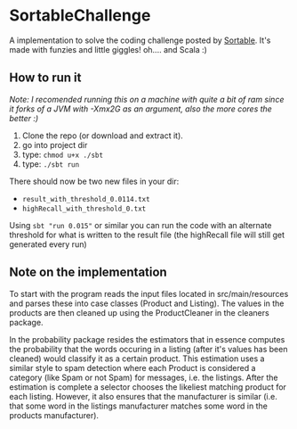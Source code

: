 # SortableChallenge

A implementation to solve the coding challenge posted by [Sortable](http://sortable.com/blog/coding-challenge/). It's made with funzies and little giggles! oh.... and Scala :)

## How to run it
*Note: I recomended running this on a machine with quite a bit of ram since it forks of a JVM with -Xmx2G as an argument, also the more cores the better :)*  

 1. Clone the repo (or download and extract it). 
 2. go into project dir
 3. type: `chmod u+x ./sbt`
 4. type: `./sbt run`

There should now be two new files in your dir:

* `result_with_threshold_0.0114.txt`
* `highRecall_with_threshold_0.txt` 

Using `sbt "run 0.015"` or similar you can run the code with an alternate threshold for what 
is written to the result file (the highRecall file will still get generated every run)


## Note on the implementation

To start with the program reads the input files located in src/main/resources and parses these into case classes (Product and Listing). The values in the products are then cleaned up using the ProductCleaner in the cleaners package. 

In the probability package resides the estimators that in essence computes the probability that the words occuring in a listing (after it's values has been cleaned) would classify it as a certain product. This estimation uses a similar style to spam detection where each Product is considered a category (like Spam or not Spam) for messages, i.e. the listings. After the estimation is complete a selector chooses the likeliest matching product for each listing. However, it also ensures that the manufacturer is similar (i.e. that some word in the listings manufacturer matches some word in the products manufacturer).
